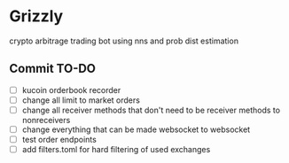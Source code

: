 # Grizzly

crypto arbitrage trading bot using nns and prob dist estimation

## Commit TO-DO

- [ ] kucoin orderbook recorder
- [ ] change all limit to market orders
- [ ] change all receiver methods that don't need to be receiver methods to nonreceivers
- [ ] change everything that can be made websocket to websocket
- [ ] test order endpoints
- [ ] add filters.toml for hard filtering of used exchanges
